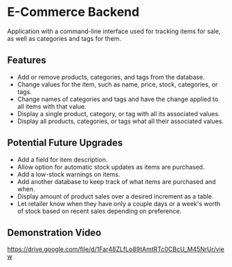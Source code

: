 # E-Commerce Backend
Application with a command-line interface used for tracking items for sale, as well as categories and tags for them.

## Features
* Add or remove products, categories, and tags from the database.
* Change values for the item, such as name, price, stock, categories, or tags.
* Change names of categories and tags and have the change applied to all items with that value.
* Display a single product, category, or tag with all its associated values.
* Display all products, categories, or tags what all their associated values.

## Potential Future Upgrades
* Add a field for item description.
* Allow option for automatic stock updates as items are purchased.
* Add a low-stock warnings on items.
* Add another database to keep track of what items are purchased and when.
* Display amount of product sales over a desired increment as a table.
* Let retailer know when they have only a couple days or a week's worth of stock based on recent sales depending on preference.

## Demonstration Video
https://drive.google.com/file/d/1Far48ZLfLo89tAmtRTc0CBcU_M45NrUr/view